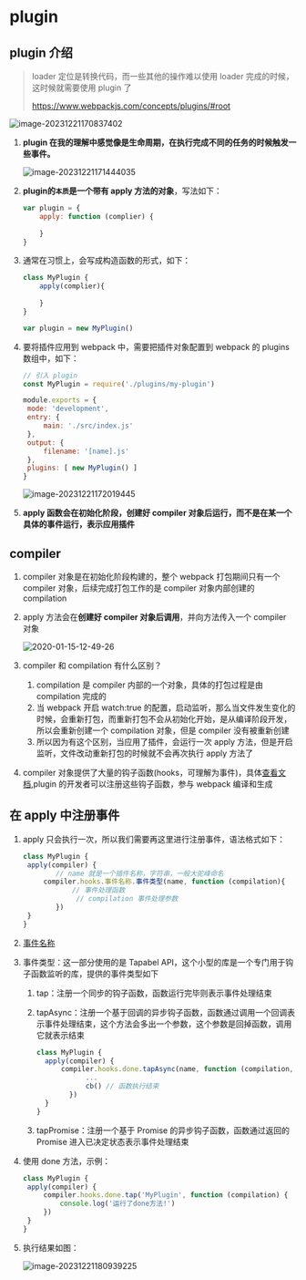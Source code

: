 # plugin

## plugin 介绍

> loader 定位是转换代码，而一些其他的操作难以使用 loader 完成的时候，这时候就需要使用 plugin 了
>
> https://www.webpackjs.com/concepts/plugins/#root

![image-20231221170837402](https://coderjc-blog-1312270807.cos.ap-guangzhou.myqcloud.com/typora/image-20231221170837402.png)

1. **plugin 在我的理解中感觉像是生命周期，在执行完成不同的任务的时候触发一些事件。**

   ![image-20231221171444035](https://coderjc-blog-1312270807.cos.ap-guangzhou.myqcloud.com/typora/image-20231221171444035.png)

2. **plugin的`本质`是一个带有 apply 方法的对象**，写法如下：

   ~~~js
   var plugin = {
       apply: function (complier) {
           
       }
   }
   ~~~

3. 通常在习惯上，会写成构造函数的形式，如下：

   ~~~js
   class MyPlugin {
       apply(complier){
           
       }
   }
   
   var plugin = new MyPlugin()
   ~~~

4. 要将插件应用到  webpack 中，需要把插件对象配置到 webpack 的 plugins 数组中，如下：

   ~~~js
   // 引入 plugin
   const MyPlugin = require('./plugins/my-plugin')
   
   module.exports = {
   	mode: 'development',
   	entry: {
   		main: './src/index.js'
   	},
   	output: {
   		filename: '[name].js'
   	},
   	plugins: [ new MyPlugin() ]
   }
   ~~~

   ![image-20231221172019445](https://coderjc-blog-1312270807.cos.ap-guangzhou.myqcloud.com/typora/image-20231221172019445.png)

5. **apply 函数会在初始化阶段，创建好 compiler 对象后运行，而不是在某一个具体的事件运行，表示应用插件**

## compiler

1. compiler 对象是在初始化阶段构建的，整个 webpack 打包期间只有一个 compiler 对象，后续完成打包工作的是 compiler 对象内部创建的 compilation

2. apply 方法会在**创建好 compiler 对象后调用**，并向方法传入一个 compiler 对象

   ![2020-01-15-12-49-26](https://coderjc-blog-1312270807.cos.ap-guangzhou.myqcloud.com/typora/2020-01-15-12-49-26.png)

3. compiler 和 compilation 有什么区别？

   1. compilation 是 compiler 内部的一个对象，具体的打包过程是由 compilation 完成的
   2. 当 webpack 开启 watch:true 的配置，启动监听，那么当文件发生变化的时候，会重新打包，而重新打包不会从初始化开始，是从编译阶段开发，所以会重新创建一个 compilation 对象，但是 compiler 没有被重新创建
   3. 所以因为有这个区别，当应用了插件，会运行一次 apply 方法，但是开启监听，文件改动重新打包的时候就不会再次执行 apply 方法了

4. compiler 对象提供了大量的钩子函数(hooks，可理解为事件)，具体[查看文档](https://www.webpackjs.com/api/compiler-hooks/#hooks),plugin 的开发者可以注册这些钩子函数，参与 webpack 编译和生成

## 在 apply 中注册事件

1. apply 只会执行一次，所以我们需要再这里进行注册事件，语法格式如下：

   ~~~js
   class MyPlugin {
   	apply(compiler) {
           // name 就是一个插件名称，字符串，一般大驼峰命名
   		compiler.hooks.事件名称.事件类型(name, function (compilation){
               // 事件处理函数
             	// compilation 事件处理参数  
           })
   	}
   }
   ~~~

2. [事件名称](https://www.webpackjs.com/api/compiler-hooks/#hooks)

3. 事件类型：这一部分使用的是 Tapabel API，这个小型的库是一个专门用于钩子函数监听的库，提供的事件类型如下

   1. tap：注册一个同步的钩子函数，函数运行完毕则表示事件处理结束

   2. tapAsync：注册一个基于回调的异步钩子函数，函数通过调用一个回调表示事件处理结束，这个方法会多出一个参数，这个参数是回掉函数，调用它就表示结束

      ~~~js
      class MyPlugin {
      	apply(compiler) {
      		compiler.hooks.done.tapAsync(name, function (compilation, cb){
                  ...
                  cb() // 函数执行结束
              })
      	}
      }
      ~~~

   3. tapPromise：注册一个基于 Promise 的异步钩子函数，函数通过返回的 Promise 进入已决定状态表示事件处理结束

4. 使用 done 方法，示例：

   ~~~js
   class MyPlugin {
   	apply(compiler) {
   		compiler.hooks.done.tap('MyPlugin', function (compilation) {
   			console.log('运行了done方法!')
   		})
   	}
   }
   ~~~

5. 执行结果如图：

   ![image-20231221180939225](https://coderjc-blog-1312270807.cos.ap-guangzhou.myqcloud.com/typora/image-20231221180939225.png)









